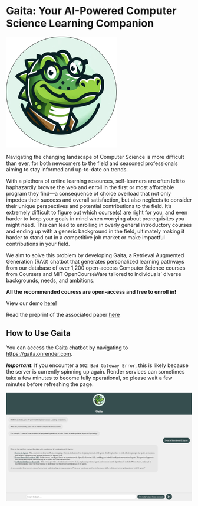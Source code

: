 # Gaita: Your AI-Powered Computer Science Learning Companion
<img src="https://github.com/Lois-Wong/gaita/blob/6be491fd93bd48d0b2db109c0001a381fdb976a8/static/gaita_logo.png" alt="gaita_logo" width="300"/>

Navigating the changing landscape of Computer Science is more difficult than ever, for both newcomers to the field and seasoned professionals aiming to stay informed and up-to-date on trends. 

With a plethora of online learning resources, self-learners are often left to haphazardly browse the web and enroll in the first or most affordable program they find—a consequence of choice overload that not only impedes their success and overall satisfaction, but also neglects to consider their unique perspectives and potential contributions to the field. It’s extremely difficult to figure out which course(s) are right for you, and even harder to keep your goals in mind when worrying about prerequisites you might need. This can lead to enrolling in overly general introductory courses and ending up with a generic background in the field, ultimately making it harder to stand out in a competitive job market or make impactful contributions in your field. 

We aim to solve this problem by developing Gaita, a Retrieval Augmented Generation (RAG) chatbot that generates personalized learning pathways from our database of over 1,200 open-access Computer Science courses from Coursera and MIT OpenCourseWare tailored to individuals’ diverse backgrounds, needs, and ambitions. 

**All the recommended couress are open-access and free to enroll in!** 

View our demo [here](https://www.youtube.com/watch?v=w2K40FYflj8)! 


Read the preprint of the associated paper [here](https://lnkd.in/eDBZadGz)

## How to Use Gaita 

You can access the Gaita chatbot by navigating to https://gaita.onrender.com.

**_Important_**: If you encounter a ```502 Bad Gateway Error```, this is likely because the server is currently spinning up again. Render services can sometimes take a few minutes to become fully operational, so please wait a few minutes before refreshing the page.

<img src="https://github.com/Lois-Wong/gaita/blob/main/static/example-interaction.png" alt="example-interaction" width="900"/>

